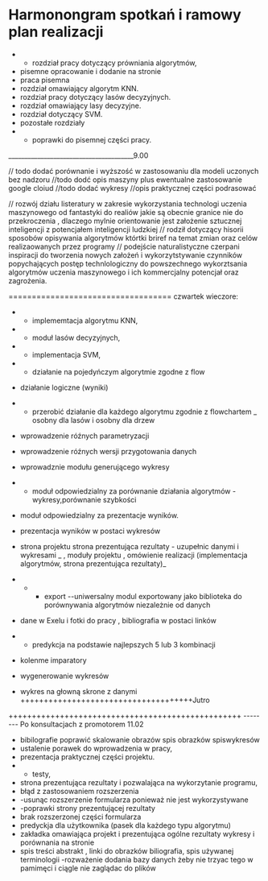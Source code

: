 # Harmonongram spotkań i ramowy plan realizacji




- - rozdział pracy dotyczący prówniania algorytmów,
- pisemne opracowanie i dodanie na stronie
- praca pisemna
- rozdział omawiający algorytm KNN.
- rozdział pracy dotyczący lasów decyzyjnych.
- rozdział omawiający lasy decyzyjne.
- rozdział dotyczący SVM.
- pozostałe rozdziały 
- - poprawki do pisemnej części pracy.

_______________________________________9.00

// todo 
dodać porównanie i wyższość w zastosowaniu dla modeli uczonych bez nadzoru 
//todo dodć opis maszyny plus ewentualne zastosowanie google cloiud
//todo dodać wykresy 
//opis praktycznej części podrasować

// rozwój działu listeratury w zakresie wykorzystania technologi uczenia maszynowego od fantastyki do realiów jakie są obecnie granice nie do przekroczenia , 
dlaczego mylnie orientowanie jest założenie sztucznej inteligencji z potencjałem inteligencji ludzkiej
// rodził dotyczący hisorii sposobów opisywania algorytmów którtki briref na temat zmian oraz celów realizaowanych przez programy 
// podejście naturalistyczne czerpani inspiracji do tworzenia nowych założeń i wykorzytstywanie czynników popychających postęp
technlologiczny do powszechnego wykorztsania algorytmów uczenia maszynowego i ich kommercjalny potencjał oraz zagrożenia.





===================================
czwartek wieczore:

- - implememtacja algorytmu KNN,
- - moduł lasów decyzyjnych,
- - implementacja SVM,
- - działanie na pojedyńczym algorytmie zgodne z flow
- działanie logiczne (wyniki)

- - przerobić działanie dla każdego algorytmu zgodnie z flowchartem _ osobny dla lasów i osobny dla drzew
- wprowadzenie róźnych parametryzacji 
- wprowadzenie róźnych wersji przygotowania danych 
- wprowadznie modułu generującego wykresy 
- - moduł odpowiedzialny za porównanie działania algorytmów -wykresy,porównanie szybkości
- moduł odpowiedzialny za prezentacje wyników.
- prezentacja wyników w postaci wykresów
- strona projektu strona prezentująca rezultaty - uzupełnic danymi i wykresami
_  , moduły projektu , omówienie realizacji (implementacja algorytmów, strona prezentująca rezultaty)_
- - - export  --uniwersalny modul exportowany jako biblioteka do porównywania algorytmów niezależnie od danych
- dane w Exelu i fotki do pracy
, bibliografia w postaci linków
- - predykcja na podstawie najlepszych 5 lub 3 kombinacji 
- kolenme imparatory
- wygenerowanie wykresów
- wykres na głowną skrone z danymi
+++++++++++++++++++++++++++++++++++++Jutro 



++++++++++++++++++++++++++++++++++++++++++++++++++
-------- Po konsultacjach z promotorem 11.02
- bibilografie poprawić
skalowanie  obrazów
 spis obrazków
spiswykresów
- ustalenie porawek do wprowadzenia w pracy,
- prezentacja praktycznej części projektu.
- - testy,
- strona prezentująca rezultaty i pozwalająca na wykorzytanie programu,
- błąd z zastosowaniem rozszerzenia
- -usunąc rozszerzenie formularza ponieważ nie jest wykorzystywane 
- -poprawki strony prezentującej rezultaty
- brak rozszerzonej części formularza
- predyckja dla użytkownika (pasek dla każdego typu algorytmu)
- zakładka omawiająca projekt i prezentująca ogólne rezultaty wykresy i porównania na stronie
- spis treści abstrakt , linki do obrazków biliografia, spis używanej terminologii
-rozważenie dodania bazy danych żeby nie trzyac tego w pamimęci i ciągle nie zaglądac do plików 